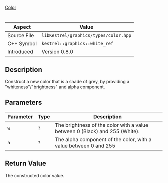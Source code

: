 [Color](index.md)
# 
| Aspect | Value |
| --- | --- |
| Source File | `libKestrel/graphics/types/color.hpp` |
| C++ Symbol | `kestrel::graphics::white_ref` |
| Introduced | Version 0.8.0 |
## Description
Construct a new color that is a shade of grey, by providing a "whiteness"/"brightness" and alpha component.
## Parameters
| Parameter | Type | Description |
| --- | --- | --- |
| `w` | `?` | The brightness of the color with a value between 0 (Black) and 255 (White). |
| `a` | `?` | The alpha component of the color, with a value between 0 and 255 |
## Return Value
The constructed color value.
